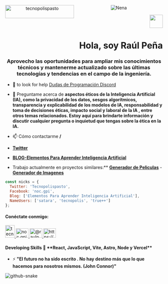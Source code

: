 <p align="center"> 
    <img src="https://lustrous-swan-6d9f4a.netlify.app/_ipx/w_256,q_75/%2Ftecno.png?url=%2Ftecno.png&w=256&q=75" width="220px" height="42px" alt="tecnopolispasto" align="left"/>
    <img src="https://user-images.githubusercontent.com/25549072/279245606-0866dcf2-c4e8-4069-ad2b-7fc1066942a9.png" alt="Nena" />
</p>

<p align="right"> 
    <img src="https://user-images.githubusercontent.com/25549072/279246930-e9a2c7df-0d85-49b6-a603-0114b973ffd8.svg" width="42px" height="42px">
            <h1 align="right">Hola, soy Raúl Peña</h1> 
    </img>
</p>
<h3 align="center">Aprovecho las oportunidades para ampliar mis conocimientos técnicos y mantenerme actualizado sobre las últimas tecnologías y tendencias en el campo de la ingeniería.</h3>

- 🤝 to look for help [Dudas de Programación Discord](https://discord.com/)

- 💬 Preguntame acerca de **aspectos éticos de la Inteligencia Artificial (IA), como la privacidad de los datos, sesgos algorítmicos, transparencia y explicabilidad de los modelos de IA, responsabilidad y toma de decisiones éticas, impacto social y laboral de la IA , entre otros temas relacionados. Estoy aquí para brindarte información y discutir cualquier pregunta o inquietud que tengas sobre la ética en la IA.**

- 📫 Cómo contactarme **/**
- **[Twitter](https://twitter.com/Tecnopolispasto)**
- **[BLOG-Elementos Para Aprender Inteligencia Artificial](https://inteligenciaartificialtec.club.hotmart.com/login)**
- Trabajo actualmente en proyectos similares:** **[Generador de Peliculas]()** - **[Generador de Imagenes]()**

```javascript
const nicks = {
  Twitter: 'Tecnopolispasto',
  Facebook: 'noc.gpi',
  Blog: ['Elementos Para Aprender Inteligencia Artificial'],
  NameUsers: ['satara', 'tecnopolis', 'true++']
};
```

<h4 align="left">Conéctate conmigo:</h4>
<p align="left">
  <a href="https://twitter.com/tecnopolispasto" target="_blank" rel="noreferrer">
    <img src="https://raw.githubusercontent.com/rahuldkjain/github-profile-readme-generator/master/src/images/icons/Social/twitter.svg" 
      alt="tecnopolispasto" width="30px" height="40px />
  </a>
  <a href="https://www.facebook.com/noc.gpi/" target="_blank" rel="noreferrer">
    <img src="https://raw.githubusercontent.com/rahuldkjain/github-profile-readme-generator/master/src/images/icons/Social/facebook.svg" 
      alt="noc.gpi" height="30" width="40" />
  </a>
  <a href="https://www.youtube.com/@raulpena6420" target="_blank" rel="noreferrer">
    <img src="https://yt3.ggpht.com/ytc/AGIKgqOGb9UMMxN1pWUlGRA1L4Dh8Npzt9J-rVPskPosDA=s176-c-k-c0x00ffffff-no-rj" 
      alt="@raulpena6420" height="30" width="40" />
  </a> 
  <a href="https://discord.gg/https://discord.gg/r8n8udRM" target="_blank" rel="noreferrer">
    <img src="https://raw.githubusercontent.com/rahuldkjain/github-profile-readme-generator/master/src/images/icons/Social/discord.svg" 
      alt="https://discord.gg/r8n8udRM" height="30" width="40" />
  </a> 
</p>

<h4 align="left">Developing Skills 🌱 **React, JavaScript, Vite, Astro, Node y Vercel**</h4>

- ⚡ **"El futuro no ha sido escrito . No hay destino más que lo que hacemos para nosotros mismos. (John Connor)"**

<picture>
  <source media="(prefers-color-scheme: dark)" srcset="https://github.com/satara2358/satara2358/blob/output/github-contribution-grid-snake-dark.svg" />
  <source media="(prefers-color-scheme: light)" srcset="https://github.com/satara2358/satara2358/blob/output/github-contribution-grid-snake.svg" />
  <img alt="github-snake" src="github-snake.svg" />
</picture>
